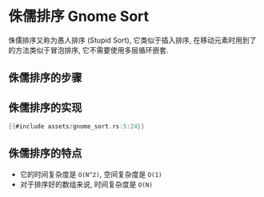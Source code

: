 # 侏儒排序 Gnome Sort

侏儒排序又称为愚人排序 (Stupid Sort), 它类似于插入排序, 在移动元素时用到了的方法类似于冒泡排序,
它不需要使用多层循环嵌套.

## 侏儒排序的步骤

## 侏儒排序的实现

```rust
{{#include assets/gnome_sort.rs:5:24}}
```

## 侏儒排序的特点

- 它的时间复杂度是 `O(N^2)`, 空间复杂度是 `O(1)`
- 对于排序好的数组来说, 时间复杂度是 `O(N)`